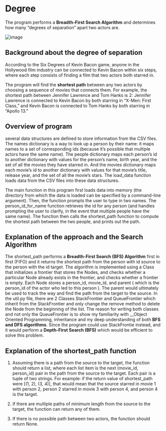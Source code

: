 # Degree
The program performs a __Breadth-First Search Algorithm__ and determines how many “degrees of separation” apart two actors are.

![image](https://github.com/Thesadsatan/projects/assets/99989899/ba3ba39c-85c1-4830-93cf-556acb000c1c)


## Background about the degree of separation

According to the Six Degrees of Kevin Bacon game, anyone in the Hollywood film industry can be connected to Kevin Bacon within six steps, where each step consists of finding a film that two actors both starred in.

The program will find the __shortest path__ between any two actors by choosing a sequence of movies that connects them. For example, the shortest path between Jennifer Lawrence and Tom Hanks is 2: Jennifer Lawrence is connected to Kevin Bacon by both starring in “X-Men: First Class,” and Kevin Bacon is connected to Tom Hanks by both starring in “Apollo 13.”

##  Overview of program

several data structures are defined to store information from the CSV files. The names dictionary is a way to look up a person by their name: it maps names to a set of corresponding ids (because it’s possible that multiple actors have the same name). The people dictionary maps each person’s id to another dictionary with values for the person’s name, birth year, and the set of all the movies they have starred in. And the movies dictionary maps each movie’s id to another dictionary with values for that movie’s title, release year, and the set of all the movie’s stars. The load_data function loads data from the CSV files into these data structures.

The main function in this program first loads data into memory (the directory from which the data is loaded can be specified by a command-line argument). Then, the function prompts the user to type in two names. The person_id_for_name function retrieves the id for any person (and handles prompting the user to clarify, in the event that multiple people have the same name). The function then calls the shortest_path function to compute the shortest path between the two people, and prints out the path.

## Explanation of the approach and the Search Algorithm 

The shortest_path performs a __Breadth-First Search (BFS) Algorithm__ first in first (FIFO) and it returns the shortest path from the person with id source to the person with the id target. The algorithm is implemented using a Class that initializes a frontier that stores the Nodes, and checks whether a particular Node already exists in the frontier, and checks whether a frontier is empty. Each Node stores a person_id, movie_id, and parent ( which is the person_id of the actor who led to this person ). The parent would ultimately be used to track the way and find the path from the target to the source. In the util.py file, there are 2 Classes StackFrontier and QueueFrontier which inherit from the StackFrontier and only change the remove method to delete the Node from the beginning of the list. The reason for writing both classes and not only the QueueFrontier is to show my familiarity with __Object Oriented Programming, inheritance and my deep understanding of both __BFS and DFS algorithms__. Since the program could use StackFrontie instead, and it would perform a __Depth-First Search (BFS)__ which would be efficient to solve this problem. 

## Explanation of the shortest_path function

1. Assuming there is a path from the source to the target, the function should return a list, where each list item is the next (movie_id, person_id) pair in the path from the source to the target. Each pair is a tuple of two strings.
   For example: if the return value of shortest_path were [(1, 2), (3, 4)], that would mean that the source starred in movie 1 with person 2, person 2 starred in      movie 3 with person 4, and person 4 is the target.

2. If there are multiple paths of minimum length from the source to the target, the function can return any of them.

3. If there is no possible path between two actors, the function should return None.


